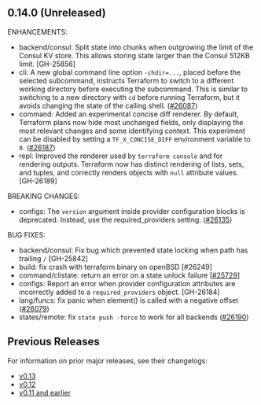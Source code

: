 ## 0.14.0 (Unreleased)

ENHANCEMENTS:

* backend/consul: Split state into chunks when outgrowing the limit of the Consul KV store. This allows storing state larger than the Consul 512KB limit. [GH-25856]
* cli: A new global command line option `-chdir=...`, placed before the selected subcommand, instructs Terraform to switch to a different working directory before executing the subcommand. This is similar to switching to a new directory with `cd` before running Terraform, but it avoids changing the state of the calling shell. ([#26087](https://github.com/hashicorp/terraform/issues/26087))
* command: Added an experimental concise diff renderer. By default, Terraform plans now hide most unchanged fields, only displaying the most relevant changes and some identifying context. This experiment can be disabled by setting a `TF_X_CONCISE_DIFF` environment variable to `0`. ([#26187](https://github.com/hashicorp/terraform/issues/26187))
* repl: Improved the renderer used by `terraform console` and for rendering outputs. Terraform now has distinct rendering of lists, sets, and tuples, and correctly renders objects with `null` attribute values. [GH-26189]

BREAKING CHANGES:
* configs: The `version` argument inside provider configuration blocks is deprecated. Instead, use the required_providers setting. ([#26135](https://github.com/hashicorp/terraform/issues/26135))

BUG FIXES:

* backend/consul: Fix bug which prevented state locking when path has trailing `/` [GH-25842]
* build: fix crash with terraform binary on openBSD [#26249]
* command/clistate: return an error on a state unlock failure [[#25729](https://github.com/hashicorp/terraform/issues/25729)] 
* configs: Report an error when provider configuration attributes are incorrectly added to a `required_providers` object. [GH-26184]
* lang/funcs: fix panic when element() is called with a negative offset ([#26079](https://github.com/hashicorp/terraform/issues/26079))
* states/remote: fix `state push -force` to work for all backends ([#26190](https://github.com/hashicorp/terraform/issues/26190))


## Previous Releases

For information on prior major releases, see their changelogs:

* [v0.13](https://github.com/hashicorp/terraform/blob/v0.13/CHANGELOG.md)
* [v0.12](https://github.com/hashicorp/terraform/blob/v0.12/CHANGELOG.md)
* [v0.11 and earlier](https://github.com/hashicorp/terraform/blob/v0.11/CHANGELOG.md)
